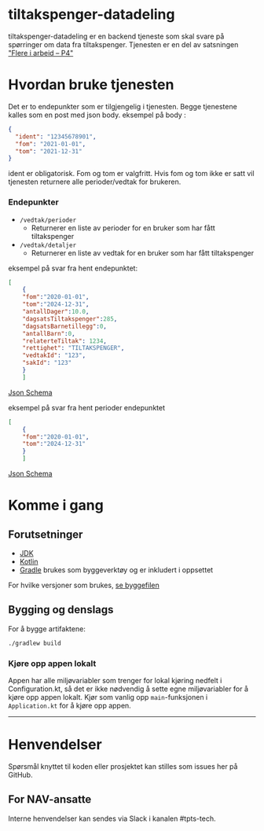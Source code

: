 tiltakspenger-datadeling
========================

tiltakspenger-datadeling er en backend tjeneste som skal svare på spørringer om data fra tiltakspenger. Tjenesten er en del av satsningen ["Flere i arbeid – P4"](https://memu.no/artikler/stor-satsing-skal-fornye-navs-utdaterte-it-losninger-og-digitale-verktoy/)

# Hvordan bruke tjenesten
Det er to endepunkter som er tilgjengelig i tjenesten. Begge tjenestene kalles som en post med json body.
eksempel på body :
```json
{
  "ident": "12345678901", 
  "fom": "2021-01-01",
  "tom": "2021-12-31"
}
```


ident er obligatorisk. Fom og tom er valgfritt. Hvis fom og tom ikke er satt vil tjenesten returnere alle perioder/vedtak for brukeren.

### Endepunkter
- `/vedtak/perioder`
  - Returnerer en liste av perioder for en bruker som har fått tiltakspenger
- `/vedtak/detaljer`
  - Returnerer en liste av vedtak for en bruker som har fått tiltakspenger


eksempel på svar fra hent endepunktet:
```json
[
    {
    "fom":"2020-01-01",
    "tom":"2024-12-31",
    "antallDager":10.0,
    "dagsatsTiltakspenger":285,
    "dagsatsBarnetillegg":0,
    "antallBarn":0,
    "relaterteTiltak": 1234,
    "rettighet": "TILTAKSPENGER",
    "vedtakId": "123",
    "sakId": "123"
    }
    ]
```

[Json Schema](/doc/JsonSchemaDetaljer.json)

eksempel på svar fra hent perioder endepunktet
```json
[
    {
    "fom":"2020-01-01",
    "tom":"2024-12-31"
    }
    ]
```

[Json Schema](/doc/JsonSchemaPerioder.json)

# Komme i gang
## Forutsetninger
- [JDK](https://jdk.java.net/)
- [Kotlin](https://kotlinlang.org/)
- [Gradle](https://gradle.org/) brukes som byggeverktøy og er inkludert i oppsettet

For hvilke versjoner som brukes, [se byggefilen](build.gradle.kts)

## Bygging og denslags
For å bygge artifaktene:

```sh
./gradlew build
```

### Kjøre opp appen lokalt

Appen har alle miljøvariabler som trenger for lokal kjøring nedfelt i Configuration.kt, så det er ikke nødvendig å
sette egne miljøvariabler for å kjøre opp appen lokalt. Kjør som vanlig opp `main`-funksjonen i `Application.kt` for å kjøre
opp appen.

----

# Henvendelser

Spørsmål knyttet til koden eller prosjektet kan stilles som issues her på GitHub.

## For NAV-ansatte

Interne henvendelser kan sendes via Slack i kanalen #tpts-tech.
